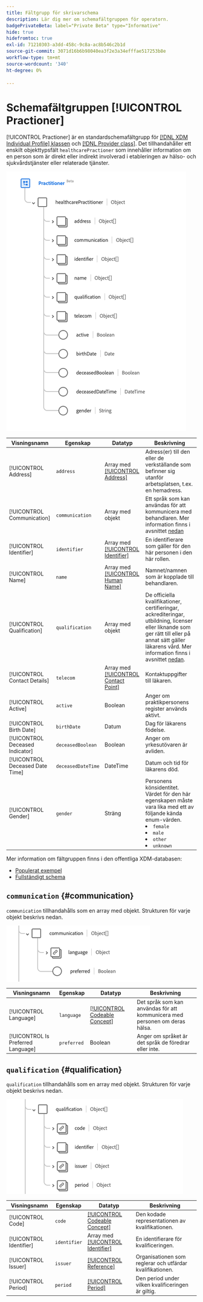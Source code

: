 ```yaml
---
title: Fältgrupp för skrivarschema
description: Lär dig mer om schemafältgruppen för operatorn.
badgePrivateBeta: label="Private Beta" type="Informative"
hide: true
hidefromtoc: true
exl-id: 71210303-a3dd-458c-9c8a-ac8b546c2b1d
source-git-commit: 3071d16b6b98040ea3f2e3a34efffae517253b8e
workflow-type: tm+mt
source-wordcount: '340'
ht-degree: 0%

---
```


# Schemafältgruppen [!UICONTROL Practioner]

[!UICONTROL Practioner] är en standardschemafältgrupp för [[!DNL XDM Individual Profile] klassen](../../../classes/individual-profile.md) och [[!DNL Provider class]](../../../classes/provider.md). Det tillhandahåller ett enskilt objekttypsfält `healthcarePractioner` som innehåller information om en person som är direkt eller indirekt involverad i etableringen av hälso- och sjukvårdstjänster eller relaterade tjänster.

![Fältgruppsstruktur](../../../images/healthcare/field-groups/practitioner/practitioner.png)

| Visningsnamn | Egenskap | Datatyp | Beskrivning |
| --- | --- | --- | --- |
| [!UICONTROL Address] | `address` | Array med [[!UICONTROL Address]](../data-types/address.md) | Adress(er) till den eller de verkställande som befinner sig utanför arbetsplatsen, t.ex. en hemadress. |
| [!UICONTROL Communication] | `communication` | Array med objekt | Ett språk som kan användas för att kommunicera med behandlaren. Mer information finns i avsnittet [nedan](#communication) |
| [!UICONTROL Identifier] | `identifier` | Array med [[!UICONTROL Identifier]](../data-types/identifier.md) | En identifierare som gäller för den här personen i den här rollen. |
| [!UICONTROL Name] | `name` | Array med [[!UICONTROL Human Name]](../data-types/human-name.md) | Namnet/namnen som är kopplade till behandlaren. |
| [!UICONTROL Qualification] | `qualification` | Array med objekt | De officiella kvalifikationer, certifieringar, ackrediteringar, utbildning, licenser eller liknande som ger rätt till eller på annat sätt gäller läkarens vård. Mer information finns i avsnittet [nedan](#qualification). |
| [!UICONTROL Contact Details] | `telecom` | Array med [[!UICONTROL Contact Point]](../data-types/contact-point.md) | Kontaktuppgifter till läkaren. |
| [!UICONTROL Active] | `active` | Boolean | Anger om praktikpersonens register används aktivt. |
| [!UICONTROL Birth Date] | `birthDate` | Datum | Dag för läkarens födelse. |
| [!UICONTROL Deceased Indicator] | `deceasedBoolean` | Boolean | Anger om yrkesutövaren är avliden. |
| [!UICONTROL Deceased Date Time] | `deceasedDateTime` | DateTime | Datum och tid för läkarens död. |
| [!UICONTROL Gender] | `gender` | Sträng | Personens könsidentitet. Värdet för den här egenskapen måste vara lika med ett av följande kända enum-värden. <li> `female` </li> <li> `male` </li> <li> `other` </li> <li> `unknown`</li> |

Mer information om fältgruppen finns i den offentliga XDM-databasen:

* [Populerat exempel](https://github.com/adobe/xdm/blob/master/extensions/industry/healthcare/fhir/fieldgroups/practitioner.example.1.json)
* [Fullständigt schema](https://github.com/adobe/xdm/blob/master/extensions/industry/healthcare/fhir/fieldgroups/practitioner.schema.json)

## `communication` {#communication}

`communication` tillhandahålls som en array med objekt. Strukturen för varje objekt beskrivs nedan.

![kommunikationsstruktur](../../../images/healthcare/field-groups/practitioner/communication.png)

| Visningsnamn | Egenskap | Datatyp | Beskrivning |
| --- | --- | --- | --- |
| [!UICONTROL Language] | `language` | [[!UICONTROL Codeable Concept]](../data-types/codeable-concept.md) | Det språk som kan användas för att kommunicera med personen om deras hälsa. |
| [!UICONTROL Is Preferred Language] | `preferred` | Boolean | Anger om språket är det språk de föredrar eller inte. |

## `qualification` {#qualification}

`qualification` tillhandahålls som en array med objekt. Strukturen för varje objekt beskrivs nedan.

![kvalificeringsstruktur](../../../images/healthcare/field-groups/practitioner/qualification.png)

| Visningsnamn | Egenskap | Datatyp | Beskrivning |
| --- | --- | --- | --- |
| [!UICONTROL Code] | `code` | [[!UICONTROL Codeable Concept]](../data-types/codeable-concept.md) | Den kodade representationen av kvalifikationen. |
| [!UICONTROL Identifier] | `identifier` | Array med [[!UICONTROL Identifier]](../data-types/identifier.md) | En identifierare för kvalificeringen. |
| [!UICONTROL Issuer] | `issuer` | [[!UICONTROL Reference]](../data-types/reference.md) | Organisationen som reglerar och utfärdar kvalifikationen. |
| [!UICONTROL Period] | `period` | [[!UICONTROL Period]](../data-types/period.md) | Den period under vilken kvalificeringen är giltig. |
